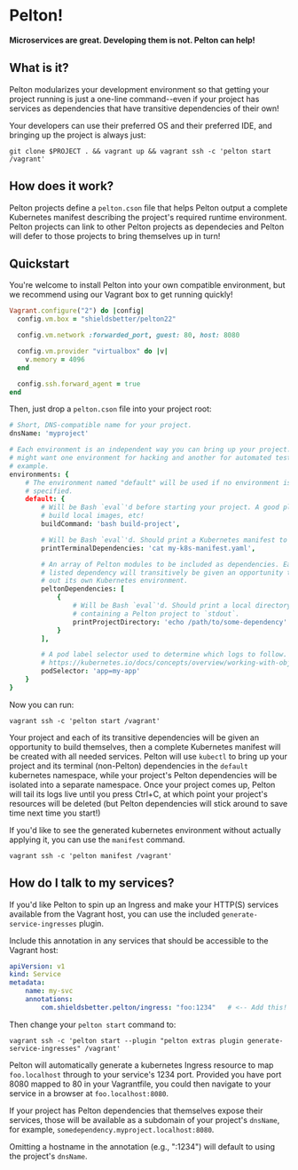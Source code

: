 # Pelton!

**Microservices are great. Developing them is not. Pelton can help!**

## What is it?

Pelton modularizes your development environment so that getting your project
running is just a one-line command--even if your project has services as
dependencies that have transitive dependencies of their own!

Your developers can use their preferred OS and their preferred IDE, and bringing
up the project is always just:

```shell
git clone $PROJECT . && vagrant up && vagrant ssh -c 'pelton start /vagrant'
```

## How does it work?

Pelton projects define a `pelton.cson` file that helps Pelton output a complete
Kubernetes manifest describing the project's required runtime environment.
Pelton projects can link to other Pelton projects as dependecies and Pelton will
defer to those projects to bring themselves up in turn!

## Quickstart

You're welcome to install Pelton into your own compatible environment, but we
recommend using our Vagrant box to get running quickly!

```ruby
Vagrant.configure("2") do |config|
  config.vm.box = "shieldsbetter/pelton22"

  config.vm.network :forwarded_port, guest: 80, host: 8080

  config.vm.provider "virtualbox" do |v|
    v.memory = 4096
  end

  config.ssh.forward_agent = true
end
```

Then, just drop a `pelton.cson` file into your project root:

```cson
# Short, DNS-compatible name for your project.
dnsName: 'myproject'

# Each environment is an independent way you can bring up your project. You
# might want one environment for hacking and another for automated tests, for
# example.
environments: {
    # The environment named "default" will be used if no environment is
    # specified.
    default: {
        # Will be Bash `eval`'d before starting your project. A good place to
        # build local images, etc!
        buildCommand: 'bash build-project',

        # Will be Bash `eval`'d. Should print a Kubernetes manifest to `stdout`.
        printTerminalDependencies: 'cat my-k8s-manifest.yaml',

        # An array of Pelton modules to be included as dependencies. Each
        # listed dependency will transitively be given an opportunity to print
        # out its own Kubernetes environment.
        peltonDependencies: [
            {
                # Will be Bash `eval`'d. Should print a local directory
                # containing a Pelton project to `stdout`.
                printProjectDirectory: 'echo /path/to/some-dependency'
            }
        ],

        # A pod label selector used to determine which logs to follow. See:
        # https://kubernetes.io/docs/concepts/overview/working-with-objects/labels/
        podSelector: 'app=my-app'
    }
}
```

Now you can run:

```shell
vagrant ssh -c 'pelton start /vagrant'
```

Your project and each of its transitive dependencies will be given an
opportunity to build themselves, then a complete Kubernetes manifest will be
created with all needed services. Pelton will use `kubectl` to bring up your
project and its terminal (non-Pelton) dependencies in the `default` kubernetes
namespace, while your project's Pelton dependencies will be isolated into a
separate namespace. Once your project comes up, Pelton will tail its logs live
until you press Ctrl+C, at which point your project's resources will be deleted
(but Pelton dependencies will stick around to save time next time you start!)

If you'd like to see the generated kubernetes environment without actually
applying it, you can use the `manifest` command.

```shell
vagrant ssh -c 'pelton manifest /vagrant'
```

## How do I talk to my services?

If you'd like Pelton to spin up an Ingress and make your HTTP(S) services
available from the Vagrant host, you can use the included
`generate-service-ingresses` plugin.

Include this annotation in any services that should be accessible to the Vagrant
host:

```yaml
apiVersion: v1
kind: Service
metadata:
    name: my-svc
    annotations:
        com.shieldsbetter.pelton/ingress: "foo:1234"   # <-- Add this!
```

Then change your `pelton start` command to:

```shell
vagrant ssh -c 'pelton start --plugin "pelton extras plugin generate-service-ingresses" /vagrant'
```

Pelton will automatically generate a kubernetes Ingress resource to map
`foo.localhost` through to your service's 1234 port. Provided you have port 8080
mapped to 80 in your Vagrantfile, you could then navigate to your service in
a browser at `foo.localhost:8080`.

If your project has Pelton dependencies that themselves expose their services,
those will be available as a subdomain of your project's `dnsName`, for example,
`somedependency.myproject.localhost:8080`.

Omitting a hostname in the annotation (e.g., ":1234") will default to using the
project's `dnsName`.
